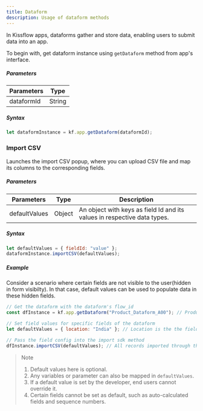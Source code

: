 ```yaml
---
title: Dataform
description: Usage of dataform methods
---
```


In Kissflow apps, dataforms gather and store data, enabling users to submit data into an app.

To begin with, get dataform instance using `getDataform` method from app's interface.

##### Parameters

| Parameters | Type   |
| ---------- | ------ |
| dataformId | String |

##### Syntax

```js
let dataformInstance = kf.app.getDataform(dataformId);
```

### Import CSV

Launches the import CSV popup, where you can upload CSV file and map its columns to
the corresponding fields.

##### Parameters

| Parameters    | Type   | Description                                                          |
| ------------- | ------ | -------------------------------------------------------------------- |
| defaultValues | Object | An object with keys as field Id and its values in respective data types. |

##### Syntax

```js
let defaultValues = { fieldId: "value" };
dataformInstance.importCSV(defaultValues);
```

##### Example

Consider a scenario where certain fields are not visible to the user(hidden in
form visibilty). In that case, default values can be used to populate data in
these hidden fields.

```js
// Get the dataform with the dataform's flow_id
const dfInstance = kf.app.getDataform("Product_Dataform_A00"); // Product_Dataform_A00 is the flow_id.

// Set field values for specific fields of the dataform
let defaultValues = { location: "India" }; // Location is the the field_id of a field inside the dataform.

// Pass the field config into the import sdk method
dfInstance.importCSV(defaultValues); // All records imported through this importer would have the Location field set as India.
```

> Note
>
> 1. Default values here is optional.
> 2. Any variables or parameter can also be mapped in `defaultValues`.
> 3. If a default value is set by the developer, end users cannot override it.
> 4. Certain fields cannot be set as default, such as auto-calculated fields and sequence numbers.
